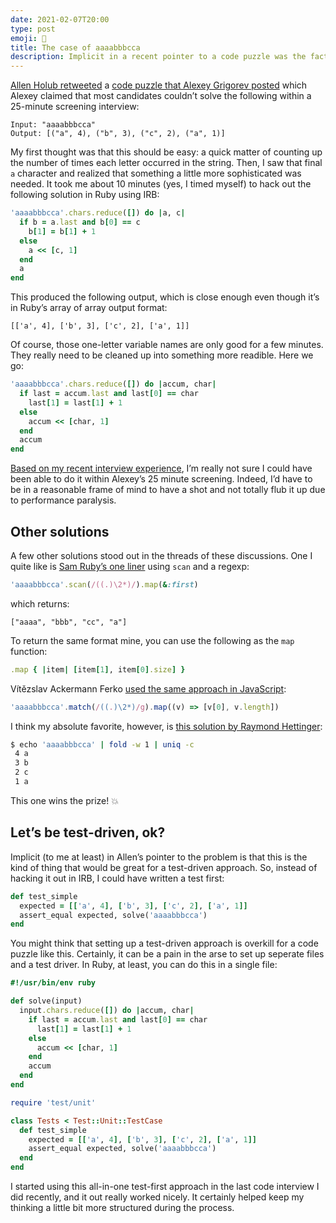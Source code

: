 ```yaml
---
date: 2021-02-07T20:00
type: post
emoji: 🧩
title: The case of aaaabbbcca
description: Implicit in a recent pointer to a code puzzle was the fact that a test-driven approach would be perfect.
---
```


[Allen Holub retweeted][aht] a [code puzzle that Alexey Grigorev posted][agt] which Alexey claimed that most candidates couldn’t solve the following within a 25-minute screening interview:

```
Input: "aaaabbbcca"
Output: [("a", 4), ("b", 3), ("c", 2), ("a", 1)]
```

My first thought was that this should be easy: a quick matter of counting up the number of times each letter occurred in the string. Then, I saw that final `a` character and realized that something a little more sophisticated was needed. It took me about 10 minutes (yes, I timed myself) to hack out the following solution in Ruby using IRB:

```ruby
'aaaabbbcca'.chars.reduce([]) do |a, c|
  if b = a.last and b[0] == c
    b[1] = b[1] + 1
  else
    a << [c, 1]
  end
  a
end
```

This produced the following output, which is close enough even though it’s in Ruby’s array of array output format:

```
[['a', 4], ['b', 3], ['c', 2], ['a', 1]]
```

Of course, those one-letter variable names are only good for a few minutes. They really need to be cleaned up into something more readible. Here we go:

```ruby
'aaaabbbcca'.chars.reduce([]) do |accum, char|
  if last = accum.last and last[0] == char
    last[1] = last[1] + 1
  else
    accum << [char, 1]
  end
  accum
end
```

[Based on my recent interview experience][ego], I’m really not sure I could have been able to do it within Alexey’s 25 minute screening. Indeed, I’d have to be in a reasonable frame of mind to have a shot and not totally flub it up due to performance paralysis.

## Other solutions

A few other solutions stood out in the threads of these discussions. One I quite like is [Sam Ruby’s one liner][sr] using `scan` and a regexp:

```ruby
'aaaabbbcca'.scan(/((.)\2*)/).map(&:first)
```

which returns:

```
["aaaa", "bbb", "cc", "a"]
```

To return the same format mine, you can use the following as the `map` function:

```ruby
.map { |item| [item[1], item[0].size] }
```

Vítězslav Ackermann Ferko [used the same approach in JavaScript][vat]:

```js
'aaaabbbcca'.match(/((.)\2*)/g).map((v) => [v[0], v.length])
```

I think my absolute favorite, however, is [this solution by Raymond Hettinger][rht]:

```sh
$ echo 'aaaabbbcca' | fold -w 1 | uniq -c
 4 a
 3 b
 2 c
 1 a
```

This one wins the prize! 💥

## Let’s be test-driven, ok?

Implicit (to me at least) in Allen’s pointer to the problem is that this is the kind of thing that would be great for a test-driven approach. So, instead of hacking it out in IRB, I could have written a test first:

```ruby
def test_simple
  expected = [['a', 4], ['b', 3], ['c', 2], ['a', 1]]
  assert_equal expected, solve('aaaabbbcca')
end
```

You might think that setting up a test-driven approach is overkill for a code puzzle like this. Certainly, it can be a pain in the arse to set up seperate files and a test driver. In Ruby, at least, you can do this in a single file:

```ruby
#!/usr/bin/env ruby

def solve(input)
  input.chars.reduce([]) do |accum, char|
    if last = accum.last and last[0] == char
      last[1] = last[1] + 1
    else
      accum << [char, 1]
    end
    accum
  end
end

require 'test/unit'

class Tests < Test::Unit::TestCase
  def test_simple
    expected = [['a', 4], ['b', 3], ['c', 2], ['a', 1]]
    assert_equal expected, solve('aaaabbbcca')
  end
end
```

I started using this all-in-one test-first approach in the last code interview I did recently, and it out really worked nicely. It certainly helped keep my thinking a little bit more structured during the process.

[aht]: https://twitter.com/allenholub/status/1357115515672555520
[agt]: https://twitter.com/Al_Grigor/status/1357028887209902088
[ego]: /software/interviews/tripping-over-my-own-ego
[sr]: https://twitter.com/samruby/status/1358404706910011395
[rht]: https://twitter.com/raymondh/status/1358120906258673665
[vat]: https://twitter.com/vitezslavferko/status/1357506302725996546
